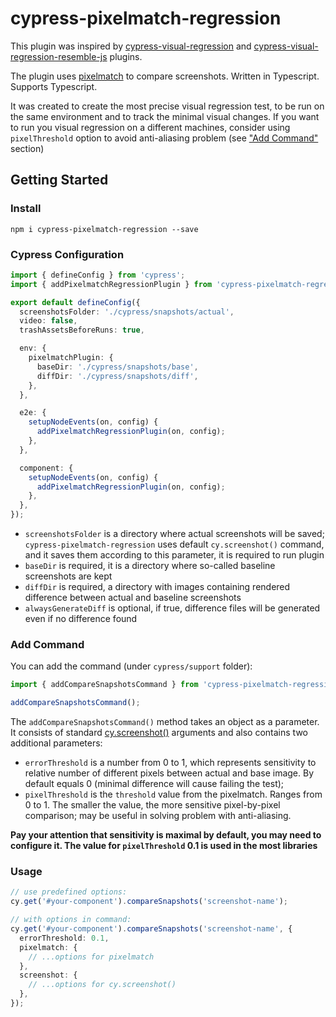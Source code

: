 # cypress-pixelmatch-regression

This plugin was inspired by [cypress-visual-regression](https://github.com/cypress-visual-regression/cypress-visual-regression) and [cypress-visual-regression-resemble-js](https://github.com/Andremoniy/cypress-visual-regression-resemble-js) plugins.

The plugin uses [pixelmatch](https://github.com/mapbox/pixelmatch) to compare screenshots. Written in Typescript. Supports Typescript.

It was created to create the most precise visual regression test, to be run on the same environment and to track the minimal visual changes. If you want to run you visual regression on a different machines, consider using `pixelThreshold` option to avoid anti-aliasing problem (see ["Add Command"](#add-command) section)

## Getting Started

### Install

```shell
npm i cypress-pixelmatch-regression --save
```

### Cypress Configuration

```ts
import { defineConfig } from 'cypress';
import { addPixelmatchRegressionPlugin } from 'cypress-pixelmatch-regression/plugin';

export default defineConfig({
  screenshotsFolder: './cypress/snapshots/actual',
  video: false,
  trashAssetsBeforeRuns: true,

  env: {
    pixelmatchPlugin: {
      baseDir: './cypress/snapshots/base',
      diffDir: './cypress/snapshots/diff',
    },
  },

  e2e: {
    setupNodeEvents(on, config) {
      addPixelmatchRegressionPlugin(on, config);
    },
  },

  component: {
    setupNodeEvents(on, config) {
      addPixelmatchRegressionPlugin(on, config);
    },
  },
});
```

- `screenshotsFolder` is a directory where actual screenshots will be saved; `cypress-pixelmatch-regression` uses default `cy.screenshot()` command, and it saves them according to this parameter, it is required to run plugin
- `baseDir` is required, it is a directory where so-called baseline screenshots are kept
- `diffDir` is required, a directory with images containing rendered difference between actual and baseline screenshots
- `alwaysGenerateDiff` is optional, if true, difference files will be generated even if no difference found

### Add Command

You can add the command (under `cypress/support` folder):

```ts
import { addCompareSnapshotsCommand } from 'cypress-pixelmatch-regression/command';

addCompareSnapshotsCommand();
```

The `addCompareSnapshotsCommand()` method takes an object as a parameter. It consists of standard [cy.screenshot()](https://docs.cypress.io/api/commands/screenshot#Arguments) arguments and also contains two additional parameters:

- `errorThreshold` is a number from 0 to 1, which represents sensitivity to relative number of different pixels between actual and base image. By default equals 0 (minimal difference will cause failing the test);
- `pixelThreshold` is the `threshold` value from the pixelmatch. Ranges from 0 to 1. The smaller the value, the more sensitive pixel-by-pixel comparison; may be useful in solving problem with anti-aliasing.

**Pay your attention that sensitivity is maximal by default, you may need to configure it. The value for `pixelThreshold` 0.1 is used in the most libraries**


### Usage

```ts
// use predefined options:
cy.get('#your-component').compareSnapshots('screenshot-name');

// with options in command:
cy.get('#your-component').compareSnapshots('screenshot-name', {
  errorThreshold: 0.1,
  pixelmatch: {
    // ...options for pixelmatch
  },
  screenshot: {
    // ...options for cy.screenshot()
  },
});
```
